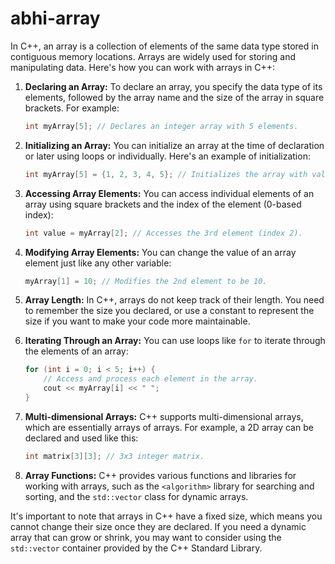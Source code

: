 # abhi-array
In C++, an array is a collection of elements of the same data type stored in contiguous memory locations. Arrays are widely used for storing and manipulating data. Here's how you can work with arrays in C++:

1. **Declaring an Array:**
   To declare an array, you specify the data type of its elements, followed by the array name and the size of the array in square brackets. For example:
   
   ```cpp
   int myArray[5]; // Declares an integer array with 5 elements.
   ```

2. **Initializing an Array:**
   You can initialize an array at the time of declaration or later using loops or individually. Here's an example of initialization:

   ```cpp
   int myArray[5] = {1, 2, 3, 4, 5}; // Initializes the array with values.
   ```

3. **Accessing Array Elements:**
   You can access individual elements of an array using square brackets and the index of the element (0-based index):

   ```cpp
   int value = myArray[2]; // Accesses the 3rd element (index 2).
   ```

4. **Modifying Array Elements:**
   You can change the value of an array element just like any other variable:

   ```cpp
   myArray[1] = 10; // Modifies the 2nd element to be 10.
   ```

5. **Array Length:**
   In C++, arrays do not keep track of their length. You need to remember the size you declared, or use a constant to represent the size if you want to make your code more maintainable.

6. **Iterating Through an Array:**
   You can use loops like `for` to iterate through the elements of an array:

   ```cpp
   for (int i = 0; i < 5; i++) {
       // Access and process each element in the array.
       cout << myArray[i] << " ";
   }
   ```

7. **Multi-dimensional Arrays:**
   C++ supports multi-dimensional arrays, which are essentially arrays of arrays. For example, a 2D array can be declared and used like this:

   ```cpp
   int matrix[3][3]; // 3x3 integer matrix.
   ```

8. **Array Functions:**
   C++ provides various functions and libraries for working with arrays, such as the `<algorithm>` library for searching and sorting, and the `std::vector` class for dynamic arrays.

It's important to note that arrays in C++ have a fixed size, which means you cannot change their size once they are declared. If you need a dynamic array that can grow or shrink, you may want to consider using the `std::vector` container provided by the C++ Standard Library.
